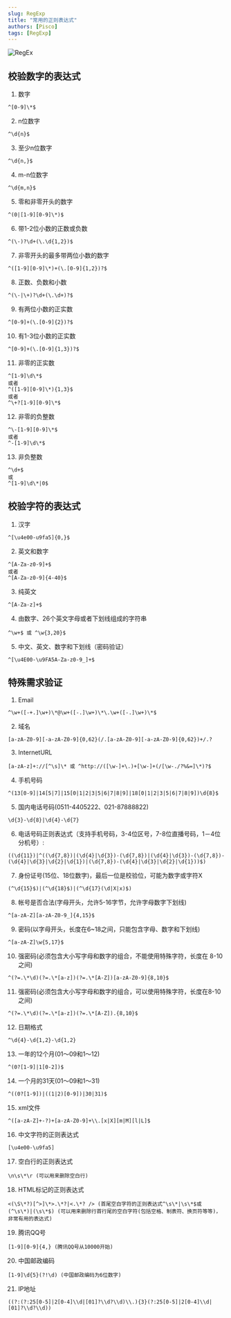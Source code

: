 ```yaml
---
slug: RegExp
title: "常用的正则表达式"
authors: [Pisco]
tags: [RegExp]
---
```


![RegEx](/img/regex.jpeg)

<!--truncate-->

## 校验数字的表达式
1. 数字
```
^[0-9]\*$
```
2. n位数字
```
^\d{n}$
```
3. 至少n位数字
```
^\d{n,}$
```
4. m-n位数字
```
^\d{m,n}$
```
5. 零和非零开头的数字
```
^(0|[1-9][0-9]\*)$
```
6. 带1-2位小数的正数或负数
```
^(\-)?\d+(\.\d{1,2})$
```
7. 非零开头的最多带两位小数的数字
```
^([1-9][0-9]\*)+(\.[0-9]{1,2})?$
```
8. 正数、负数和小数
```
^(\-|\+)?\d+(\.\d+)?$
```
9. 有两位小数的正实数
```
^[0-9]+(\.[0-9]{2})?$
```
10. 有1-3位小数的正实数
```
^[0-9]+(\.[0-9]{1,3})?$
```
11. 非零的正实数
```
^[1-9]\d\*$
或者
^([1-9][0-9]\*){1,3}$
或者
^\+?[1-9][0-9]\*$
```
12. 非零的负整数
```
^\-[1-9][0-9]\*$
或者
^-[1-9]\d\*$
```
13. 非负整数
```
^\d+$
或
^[1-9]\d\*|0$
```

## 校验字符的表达式
1. 汉字
```
^[\u4e00-u9fa5]{0,}$
```
2. 英文和数字
```
^[A-Za-z0-9]+$
或者
^[A-Za-z0-9]{4-40}$
```
3. 纯英文
```
^[A-Za-z]+$
```
4. 由数字、26个英文字母或者下划线组成的字符串
```
^\w+$ 或 ^\w{3,20}$
```
5. 中文、英文、数字和下划线（密码验证）
```
^[\u4E00-\u9FA5A-Za-z0-9_]+$
```

## 特殊需求验证
1. Email
```
^\w+([-+.]\w+)\*@\w+([-.]\w+)\*\.\w+([-.]\w+)\*$
```

2. 域名
```
[a-zA-Z0-9][-a-zA-Z0-9]{0,62}(/.[a-zA-Z0-9][-a-zA-Z0-9]{0,62})+/.?
```

3. InternetURL
```
[a-zA-z]+://[^\s]\* 或 ^http://([\w-]+\.)+[\w-]+(/[\w-./?%&=]\*)?$
```

4. 手机号码
```
^(13[0-9]|14[5|7]|15[0|1|2|3|5|6|7|8|9]|18[0|1|2|3|5|6|7|8|9])\d{8}$
```

5. 国内电话号码(0511-4405222、021-87888822)
```
\d{3}-\d{8}|\d{4}-\d{7}
```

6. 电话号码正则表达式（支持手机号码，3-4位区号，7-8位直播号码，1－4位分机号）:
```
((\d{11})|^((\d{7,8})|(\d{4}|\d{3})-(\d{7,8})|(\d{4}|\d{3})-(\d{7,8})-(\d{4}|\d{3}|\d{2}|\d{1})|(\d{7,8})-(\d{4}|\d{3}|\d{2}|\d{1}))$)
```

7. 身份证号(15位、18位数字)，最后一位是校验位，可能为数字或字符X
```
(^\d{15}$)|(^\d{18}$)|(^\d{17}(\d|X|x)$)
```

8. 帐号是否合法(字母开头，允许5-16字节，允许字母数字下划线)
```
^[a-zA-Z][a-zA-Z0-9_]{4,15}$
```

9. 密码(以字母开头，长度在6~18之间，只能包含字母、数字和下划线)
```
^[a-zA-Z]\w{5,17}$
```

10. 强密码(必须包含大小写字母和数字的组合，不能使用特殊字符，长度在 8-10 之间)
```
^(?=.\*\d)(?=.\*[a-z])(?=.\*[A-Z])[a-zA-Z0-9]{8,10}$
```
11. 强密码(必须包含大小写字母和数字的组合，可以使用特殊字符，长度在8-10之间)
```
^(?=.\*\d)(?=.\*[a-z])(?=.\*[A-Z]).{8,10}$
```

12. 日期格式
```
^\d{4}-\d{1,2}-\d{1,2}
```

13. 一年的12个月(01～09和1～12)
```
^(0?[1-9]|1[0-2])$
```

14. 一个月的31天(01～09和1～31)
```
^((0?[1-9])|((1|2)[0-9])|30|31)$
```

15. xml文件
```
^([a-zA-Z]+-?)+[a-zA-Z0-9]+\\.[x|X][m|M][l|L]$
```

16. 中文字符的正则表达式
```
[\u4e00-\u9fa5]
```

17. 空白行的正则表达式
```
\n\s\*\r (可以用来删除空白行)
```

18. HTML标记的正则表达式
```
<(\S\*?)[^>]\*>.\*?|<.\*? /> (首尾空白字符的正则表达式^\s\*|\s\*$或(^\s\*)|(\s\*$) (可以用来删除行首行尾的空白字符(包括空格、制表符、换页符等等)，非常有用的表达式)
```

19. 腾讯QQ号
```
[1-9][0-9]{4,} (腾讯QQ号从10000开始)
```
20. 中国邮政编码
```
[1-9]\d{5}(?!\d) (中国邮政编码为6位数字)
```
21. IP地址
```
((?:(?:25[0-5]|2[0-4]\\d|[01]?\\d?\\d)\\.){3}(?:25[0-5]|2[0-4]\\d|[01]?\\d?\\d))
```